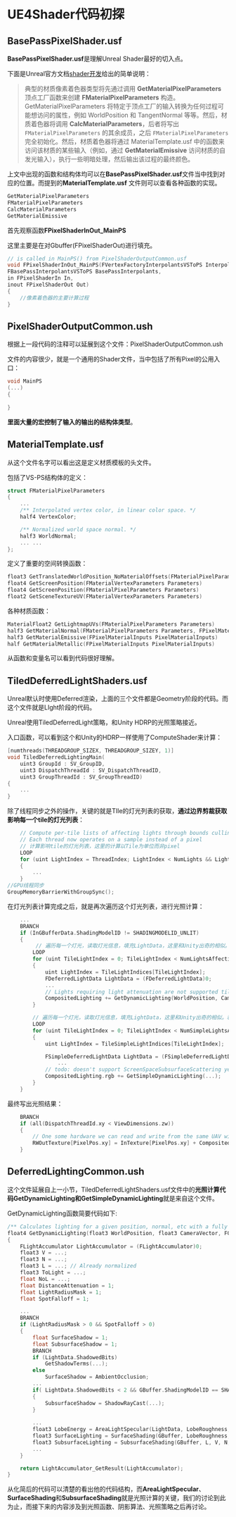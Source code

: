 # UE4Shader代码初探

## BasePassPixelShader.usf

**BasePassPixelShader.usf**是理解Unreal Shader最好的切入点。

下面是Unreal官方文档[shader开发](https://docs.unrealengine.com/zh-CN/Programming/Rendering/ShaderDevelopment/index.html)给出的简单说明：

> 典型的材质像素着色器类型将先通过调用 **GetMaterialPixelParameters** 顶点工厂函数来创建 **FMaterialPixelParameters** 构造。GetMaterialPixelParameters 将特定于顶点工厂的输入转换为任何过程可能想访问的属性，例如 WorldPosition 和 TangentNormal 等等。然后，材质着色器将调用 **CalcMaterialParameters**，后者将写出 `FMaterialPixelParameters` 的其余成员，之后 `FMaterialPixelParameters` 完全初始化。然后，材质着色器将通过 MaterialTemplate.usf 中的函数来访问该材质的某些输入（例如，通过 **GetMaterialEmissive** 访问材质的自发光输入），执行一些明暗处理，然后输出该过程的最终颜色。

上文中出现的函数和结构体均可以在**BasePassPixelShader.usf**文件当中找到对应的位置。而提到的**MaterialTemplate.usf** 文件则可以查看各种函数的实现。

```c
GetMaterialPixelParameters
FMaterialPixelParameters
CalcMaterialParameters
GetMaterialEmissive
```

首先观察函数**FPixelShaderInOut_MainPS**

这里主要是在对Gbuffer(FPixelShaderOut)进行填充。

```c
// is called in MainPS() from PixelShaderOutputCommon.usf
void FPixelShaderInOut_MainPS(FVertexFactoryInterpolantsVSToPS Interpolants,
FBasePassInterpolantsVSToPS BasePassInterpolants,
in FPixelShaderIn In, 
inout FPixelShaderOut Out)
{
	//像素着色器的主要计算过程
}
```

## PixelShaderOutputCommon.ush

根据上一段代码的注释可以延展到这个文件：PixelShaderOutputCommon.ush

文件的内容很少，就是一个通用的Shader文件，当中包括了所有Pixel的公用入口：

```c
void MainPS
(...)
{
    
}
```

**里面大量的宏控制了输入的输出的结构体类型**。

## MaterialTemplate.usf

从这个文件名字可以看出这是定义材质模板的头文件。

包括了VS-PS结构体的定义：

```c
struct FMaterialPixelParameters
{
    ...
	/** Interpolated vertex color, in linear color space. */
	half4 VertexColor;

	/** Normalized world space normal. */
	half3 WorldNormal;
	... ...
};
```

定义了重要的空间转换函数：

```c
float3 GetTranslatedWorldPosition_NoMaterialOffsets(FMaterialPixelParameters Parameters)
float4 GetScreenPosition(FMaterialVertexParameters Parameters)
float4 GetScreenPosition(FMaterialPixelParameters Parameters)
float2 GetSceneTextureUV(FMaterialVertexParameters Parameters)

```

各种材质函数：

```c
MaterialFloat2 GetLightmapUVs(FMaterialPixelParameters Parameters)
half3 GetMaterialNormal(FMaterialPixelParameters Parameters, FPixelMaterialInputs PixelMaterialInputs)
half3 GetMaterialEmissive(FPixelMaterialInputs PixelMaterialInputs)
half GetMaterialMetallic(FPixelMaterialInputs PixelMaterialInputs)
```

从函数和变量名可以看到代码很好理解。

## TiledDeferredLightShaders.usf

Unreal默认时使用Deferred渲染，上面的三个文件都是Geometry阶段的代码。而这个文件就是LIght阶段的代码。

Unreal使用TiledDeferredLight策略，和Unity HDRP的光照策略接近。 

入口函数，可以看到这个和Unity的HDRP一样使用了ComputeShader来计算：

```c
[numthreads(THREADGROUP_SIZEX, THREADGROUP_SIZEY, 1)]
void TiledDeferredLightingMain(
	uint3 GroupId : SV_GroupID,
	uint3 DispatchThreadId : SV_DispatchThreadID,
    uint3 GroupThreadId : SV_GroupThreadID) 
{
    ...
}
```

除了线程同步之外的操作，关键的就是TIle的灯光列表的获取，**通过边界剪裁获取影响每一个tile的灯光列表**：

```c
	// Compute per-tile lists of affecting lights through bounds culling
	// Each thread now operates on a sample instead of a pixel
	// 计算影响tile的灯光列表，这里的计算以Tile为单位而非pixel
	LOOP
	for (uint LightIndex = ThreadIndex; LightIndex < NumLights && LightIndex < MAX_LIGHTS; LightIndex += THREADGROUP_TOTALSIZE)
	{
       	... 
	}
//GPU线程同步
GroupMemoryBarrierWithGroupSync();
```

在灯光列表计算完成之后，就是再次遍历这个灯光列表，进行光照计算：

```c
	...	
	BRANCH
	if (InGBufferData.ShadingModelID != SHADINGMODELID_UNLIT)
	{
         // 遍历每一个灯光，读取灯光信息，填充LightData，这里和Unity出奇的相似。
		LOOP
		for (uint TileLightIndex = 0; TileLightIndex < NumLightsAffectingTile; TileLightIndex++) 
		{
			uint LightIndex = TileLightIndices[TileLightIndex];
			FDeferredLightData LightData = (FDeferredLightData)0;
			...
			// Lights requiring light attenuation are not supported tiled for now
			CompositedLighting += GetDynamicLighting(WorldPosition, CameraVector, ScreenSpaceData.GBuffer, ScreenSpaceData.AmbientOcclusion, InGBufferData.ShadingModelID, LightData, float4(1, 1, 1, 1), 0.5, uint2(0,0));
		}

		// 遍历每一个灯光，读取灯光信息，填充LightData，这里和Unity出奇的相似。和上面区别是灯光类型不同光照复杂程度不同
		LOOP
		for (uint TileLightIndex = 0; TileLightIndex < NumSimpleLightsAffectingTile; TileLightIndex++) 
		{
			uint LightIndex = TileSimpleLightIndices[TileLightIndex];

			FSimpleDeferredLightData LightData = (FSimpleDeferredLightData)0;
            	...
			// todo: doesn't support ScreenSpaceSubsurfaceScattering yet (not using alpha)
			CompositedLighting.rgb += GetSimpleDynamicLighting(...);
		}
	}
```

最终写出光照结果：

```c
	BRANCH
    if (all(DispatchThreadId.xy < ViewDimensions.zw)) 
	{
		// One some hardware we can read and write from the same UAV with a 32 bit format. We don't do that yet.
		RWOutTexture[PixelPos.xy] = InTexture[PixelPos.xy] + CompositedLighting;
    }
```

## DeferredLightingCommon.ush

这个文件延展自上一小节，TiledDeferredLightShaders.usf文件中的**光照计算代码GetDynamicLighting和GetSimpleDynamicLighting**就是来自这个文件。

GetDynamicLighting函数简要代码如下:

```c
/** Calculates lighting for a given position, normal, etc with a fully featured lighting model designed for quality. */
float4 GetDynamicLighting(float3 WorldPosition, float3 CameraVector, FGBufferData GBuffer, float AmbientOcclusion, uint ShadingModelID, FDeferredLightData LightData, float4 LightAttenuation, float Dither, uint2 Random)
{
	FLightAccumulator LightAccumulator = (FLightAccumulator)0;
	float3 V = ...;
	float3 N = ...;
	float3 L = ...;	// Already normalized
	float3 ToLight = ...;
	float NoL = ...;
	float DistanceAttenuation = 1;
	float LightRadiusMask = 1;
	float SpotFalloff = 1;

	...
	BRANCH
	if (LightRadiusMask > 0 && SpotFalloff > 0)
	{
		float SurfaceShadow = 1;
		float SubsurfaceShadow = 1;
		BRANCH
		if (LightData.ShadowedBits)
			GetShadowTerms(...);
		else
			SurfaceShadow = AmbientOcclusion;
		...
		if( LightData.ShadowedBits < 2 && GBuffer.ShadingModelID == SHADINGMODELID_HAIR )
		{
			SubsurfaceShadow = ShadowRayCast(...);
		}
	
		...
		float3 LobeEnergy = AreaLightSpecular(LightData, LobeRoughness, ToLight, L, V, N);
		float3 SurfaceLighting = SurfaceShading(GBuffer, LobeRoughness, LobeEnergy, L, V, N, Random);
		float3 SubsurfaceLighting = SubsurfaceShading(GBuffer, L, V, N, SubsurfaceShadow, Random);
		...
	}

	return LightAccumulator_GetResult(LightAccumulator);
}
```

​	从化简后的代码可以清楚的看出他的代码结构，而**AreaLightSpecular**、**SurfaceShading**和**SubsurfaceShading**就是光照计算的关键，我们的讨论到此为止，而接下来的内容涉及到光照函数、阴影算法、光照策略之后再讨论。

